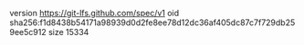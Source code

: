version https://git-lfs.github.com/spec/v1
oid sha256:f1d8438b54171a98939d0d2fe8ee78d12dc36af405dc87c7f729db259ee5c912
size 15334
